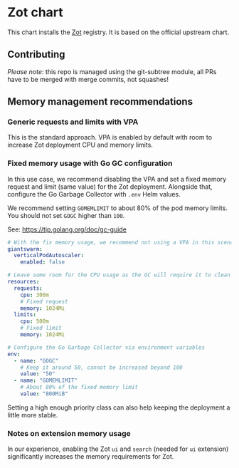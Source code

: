 # Zot chart

This chart installs the [Zot](https://zotregistry.dev/) registry. It is based on the official upstream chart.

## Contributing

*Please note*: this repo is managed using the git-subtree module, all PRs have to be merged with merge commits,
not squashes!

## Memory management recommendations

### Generic requests and limits with VPA

This is the standard approach. VPA is enabled by default with room to increase Zot deployment CPU and memory limits.

### Fixed memory usage with Go GC configuration

In this use case, we recommend disabling the VPA and set a fixed memory request and limit (same value) for
the Zot deployment. Alongside that, configure the Go Garbage Collector with `.env` Helm values.

We recommend setting `GOMEMLIMIT` to about 80% of the pod memory limits. You should not set `GOGC` higher than `100`.

See: https://tip.golang.org/doc/gc-guide

```yaml
# With the fix memory usage, we recommend not using a VPA in this scenario as the GOMEMLIMIT will hard limit the memory usage
giantswarm:
  verticalPodAutoscaler:
    enabled: false

# Leave some room for the CPU usage as the GC will require it to clean it
resources:
  requests:
    cpu: 300m
    # Fixed request
    memory: 1024Mi
  limits:
    cpu: 500m
    # Fixed limit
    memory: 1024Mi

# Configure the Go Garbage Collector via environment variables
env:
  - name: "GOGC"
    # Keep it around 50, cannot be increased beyond 100
    value: "50"
  - name: "GOMEMLIMIT"
    # About 80% of the fixed memory limit
    value: "800MiB"
```

Setting a high enough priority class can also help keeping the deployment a little more stable.

### Notes on extension memory usage

In our experience, enabling the Zot `ui` and `search` (needed for `ui` extension) significantly increases the memory
requirements for Zot.
